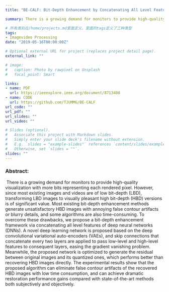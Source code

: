 ```yaml
---
title: "BE-CALF: Bit-Depth Enhancement by Concatenating All Level Features of DNN"

summary: There is a growing demand for monitors to provide high-quality visualization with more bits representing each rendered pixel. However, since most existing images and videos are of low bit-depth .....

# 所有类别在/home/projects.md里面定义，里面的tags定义了三种类型
tags:
- Imagevideo Processing
date: "2019-05-16T00:00:00Z"

# Optional external URL for project (replaces project detail page).
external_link: ""

# image:
#   caption: Photo by rawpixel on Unsplash
#   focal_point: Smart

links:
- name: PDF
  url: https://ieeexplore.ieee.org/document/8713480
- name: CODE
  url: https://github.com/TJUMMG/BE-CALF
url_code: ""
url_pdf: ""
url_slides: ""
url_video: ""

# Slides (optional).
#   Associate this project with Markdown slides.
#   Simply enter your slide deck's filename without extension.
#   E.g. `slides = "example-slides"` references `content/slides/example-slides.md`.
#   Otherwise, set `slides = ""`.
slides: ""
---
```


### **Abstract:**

​		There is a growing demand for monitors to provide high-quality visualization with more bits representing each rendered pixel. However, since most existing images and videos are of low bit-depth (LBD), transforming LBD images to visually pleasant high bit-depth (HBD) versions is of significant value. Most existing bit-depth enhancement methods generate unsatisfactory HBD images with annoying false contour artifacts or blurry details, and some algorithms are also time-consuming. To overcome these drawbacks, we propose a bit-depth enhancement framework via concatenating all level features of deep neural networks (DNNs). A novel deep learning network is proposed based on the deep convolutional variational auto-encoders (VAEs), and skip connections that concatenate every two layers are applied to pass low-level and high-level features to consequent layers, easing the gradient vanishing problem. Meanwhile, the proposed network is optimized to generate the residual between original images and its quantized ones, which performs better than recovering HBD images directly. The experimental results show that the proposed algorithm can eliminate false contour artifacts of the recovered HBD images with low time consumption, and can achieve dramatic restoration performance gains compared with state-of-the-art methods both subjectively and objectively.
